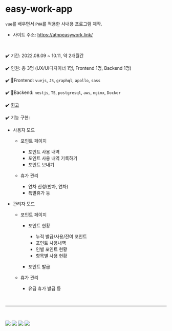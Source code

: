 # easy-work-app

`vue`를 배우면서 `PWA`를 적용한 사내용 프로그램 제작. <br />

- 사이트 주소: https://atnpeasywork.link/


<br />

✔️ 기간: 2022.08.09 ~ 10.11, 약 2개월간

✔️ 인원: 총 3명 (UX/UI디자이너 1명, Frontend 1명, Backend 1명)

✔️ 🌈Frontend: `vuejs`, `JS`, `graphql`, `apollo`, `sass`

✔️ 🧩Backend: `nestjs`, `TS`, `postgresql`, `aws`, `nginx`, `Docker`

✔️ [회고](https://velog.io/@april_5/%EC%82%AC%EC%9D%B4%EB%93%9C-%ED%94%84%EB%A1%9C%EC%A0%9D%ED%8A%B8-%EB%A7%88%EB%AC%B4%EB%A6%AC%EB%A5%BC-%EC%95%9E%EB%91%90%EA%B3%A0)


✔️ 기능 구현:

- 사용자 모드

  - 포인트 페이지

    - 포인트 사용 내역
    - 포인트 사용 내역 기록하기
    - 포인트 보내기

  - 휴가 관리
    - 연차 신청(반차, 연차)
    - 특별휴가 등

- 관리자 모드

  - 포인트 페이지

    - 포인트 현황

      - 누적 발급/사용/잔여 포인트
      - 포인트 사용내역
      - 인별 포인트 현황
      - 항목별 사용 현황

    - 포인트 발급

  - 휴가 관리
  
      - 유급 휴가 발급 등

<br />

---

<br />

![](https://velog.velcdn.com/images/april_5/post/489d839d-68d8-44b8-b180-79482590e8b7/image.gif)
![](https://velog.velcdn.com/images/april_5/post/db7567d5-4a99-483c-b0d2-1a229137a7d4/image.gif)
![](https://velog.velcdn.com/images/april_5/post/e509668b-fe51-4a92-8ae6-d52b791be252/image.gif)
![](https://velog.velcdn.com/images/april_5/post/5a6f1d90-2ee6-4bec-b138-e41193baf923/image.gif)

